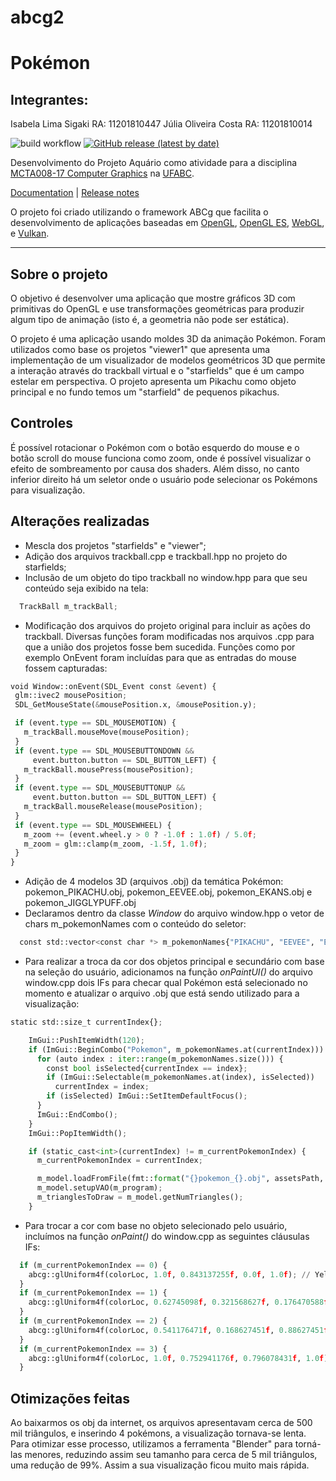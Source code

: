 # abcg2

# Pokémon
## Integrantes:
Isabela Lima Sigaki RA: 11201810447
Júlia Oliveira Costa RA: 11201810014


![build workflow](https://github.com/hbatagelo/abcg/actions/workflows/build.yml/badge.svg)
[![GitHub release (latest by date)](https://img.shields.io/github/v/release/hbatagelo/abcg)](https://github.com/hbatagelo/abcg/releases/latest)

Desenvolvimento do Projeto Aquário como atividade para a disciplina [MCTA008-17 Computer Graphics](http://professor.ufabc.edu.br/~harlen.batagelo/cg/) na [UFABC](https://www.ufabc.edu.br/).

[Documentation](https://hbatagelo.github.io/abcg/abcg/doc/html/) | [Release notes](CHANGELOG.md)

O projeto foi criado utilizando o framework ABCg que facilita o desenvolvimento de aplicações baseadas em 
[OpenGL](https://www.opengl.org), [OpenGL ES](https://www.khronos.org), [WebGL](https://www.khronos.org/webgl/), e [Vulkan](https://www.vulkan.org). 

***

## Sobre o projeto

O objetivo é desenvolver uma aplicação que mostre gráficos 3D com primitivas do OpenGL e use transformações geométricas para produzir algum tipo de animação (isto é, a geometria não pode ser estática).

O projeto é uma aplicação usando moldes 3D da animação Pokémon. Foram utilizados como base os projetos "viewer1" que apresenta uma implementação de um visualizador de modelos geométricos 3D que permite a interação através do trackball virtual e o "starfields" que é um campo estelar em perspectiva. O projeto apresenta um Pikachu como objeto principal e no fundo temos um "starfield" de pequenos pikachus. 

## Controles

É possível rotacionar o Pokémon com o botão esquerdo do mouse e o botão scroll do mouse funciona como zoom, onde é possível visualizar o efeito de sombreamento por causa dos shaders. Além disso, no canto inferior direito há um seletor onde o usuário pode selecionar os Pokémons para visualização.

## Alterações realizadas

  - Mescla dos projetos "starfields" e "viewer";
  - Adição dos arquivos trackball.cpp e trackball.hpp no projeto do starfields;
  - Inclusão de um objeto do tipo trackball no window.hpp para que seu conteúdo seja exibido na tela:
    
 ```python
   TrackBall m_trackBall;
 ```

  - Modificação dos arquivos do projeto original para incluir as ações do trackball. Diversas funções foram modificadas nos arquivos .cpp para que a união dos projetos fosse bem sucedida. Funções como por exemplo OnEvent foram incluídas para que as entradas do mouse fossem capturadas:
 ```python
void Window::onEvent(SDL_Event const &event) {
  glm::ivec2 mousePosition;
  SDL_GetMouseState(&mousePosition.x, &mousePosition.y);

  if (event.type == SDL_MOUSEMOTION) {
    m_trackBall.mouseMove(mousePosition);
  }
  if (event.type == SDL_MOUSEBUTTONDOWN &&
      event.button.button == SDL_BUTTON_LEFT) {
    m_trackBall.mousePress(mousePosition);
  }
  if (event.type == SDL_MOUSEBUTTONUP &&
      event.button.button == SDL_BUTTON_LEFT) {
    m_trackBall.mouseRelease(mousePosition);
  }
  if (event.type == SDL_MOUSEWHEEL) {
    m_zoom += (event.wheel.y > 0 ? -1.0f : 1.0f) / 5.0f;
    m_zoom = glm::clamp(m_zoom, -1.5f, 1.0f);
  }
}
```
  - Adição de 4 modelos 3D (arquivos .obj) da temática Pokémon: pokemon_PIKACHU.obj, pokemon_EEVEE.obj, pokemon_EKANS.obj e pokemon_JIGGLYPUFF.obj
  - Declaramos dentro da classe _Window_ do arquivo window.hpp o vetor de chars m_pokemonNames com o conteúdo do seletor:
```python
  const std::vector<const char *> m_pokemonNames{"PIKACHU", "EEVEE", "EKANS", "JIGGLYPUFF"};
```
  - Para realizar a troca da cor dos objetos principal e secundário com base na seleção do usuário, adicionamos na função _onPaintUI()_ do arquivo window.cpp dois IFs para checar qual Pokémon está selecionado no momento e atualizar o arquivo .obj que está sendo utilizado para a visualização:
    
```python
static std::size_t currentIndex{};

    ImGui::PushItemWidth(120);
    if (ImGui::BeginCombo("Pokemon", m_pokemonNames.at(currentIndex))) {
      for (auto index : iter::range(m_pokemonNames.size())) {
        const bool isSelected{currentIndex == index};
        if (ImGui::Selectable(m_pokemonNames.at(index), isSelected))
          currentIndex = index;
        if (isSelected) ImGui::SetItemDefaultFocus();
      }
      ImGui::EndCombo();
    }
    ImGui::PopItemWidth();

    if (static_cast<int>(currentIndex) != m_currentPokemonIndex) {
      m_currentPokemonIndex = currentIndex;

      m_model.loadFromFile(fmt::format("{}pokemon_{}.obj", assetsPath, m_pokemonNames.at(m_currentPokemonIndex)));
      m_model.setupVAO(m_program);
      m_trianglesToDraw = m_model.getNumTriangles();
    }
```
- Para trocar a cor com base no objeto selecionado pelo usuário, incluímos na função _onPaint()_ do window.cpp as seguintes cláusulas IFs:
  
```python
  if (m_currentPokemonIndex == 0) {
    abcg::glUniform4f(colorLoc, 1.0f, 0.843137255f, 0.0f, 1.0f); // Yellow
  } 
  if (m_currentPokemonIndex == 1) {
    abcg::glUniform4f(colorLoc, 0.62745098f, 0.321568627f, 0.176470588f, 1.0f); // Brown
  } 
  if (m_currentPokemonIndex == 2) {
    abcg::glUniform4f(colorLoc, 0.541176471f, 0.168627451f, 0.88627451f, 1.0f); // Purple
  } 
  if (m_currentPokemonIndex == 3) {
    abcg::glUniform4f(colorLoc, 1.0f, 0.752941176f, 0.796078431f, 1.0f); // PINK
  } 

```

## Otimizações feitas

Ao baixarmos os obj da internet, os arquivos apresentavam cerca de 500 mil triângulos, e inserindo 4 pokémons, a visualização tornava-se lenta. Para otimizar esse processo, utilizamos a ferramenta "Blender" para torná-las menores, reduzindo assim seu tamanho para cerca de 5 mil triângulos, uma redução de 99%. Assim a sua visualização ficou muito mais rápida.


